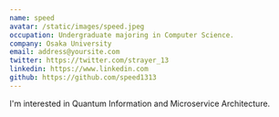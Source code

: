 ```yaml
---
name: speed
avatar: /static/images/speed.jpeg
occupation: Undergraduate majoring in Computer Science.
company: Osaka University
email: address@yoursite.com
twitter: https://twitter.com/strayer_13
linkedin: https://www.linkedin.com
github: https://github.com/speed1313
---
```


I'm interested in Quantum Information and Microservice Architecture.
